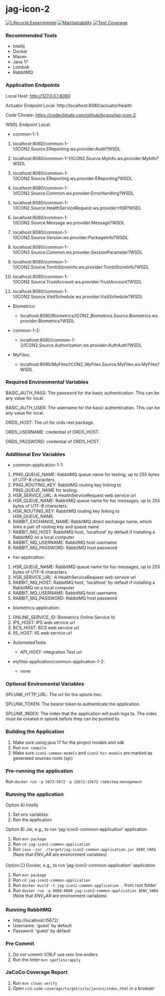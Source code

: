 # jag-icon-2

[![Lifecycle:Experimental](https://img.shields.io/badge/Lifecycle-Experimental-339999)](https://github.com/bcgov/jag-icon-2)
[![Maintainability](https://api.codeclimate.com/v1/badges/a492f352f279a2d1621e/maintainability)](https://codeclimate.com/github/bcgov/jag-icon-2/maintainability)
[![Test Coverage](https://api.codeclimate.com/v1/badges/a492f352f279a2d1621e/test_coverage)](https://codeclimate.com/github/bcgov/jag-icon-2/test_coverage)

### Recommended Tools
* Intellij
* Docker
* Maven
* Java 17
* Lombok
* RabbitMQ

### Application Endpoints

Local Host: http://127.0.0.1:8080

Actuator Endpoint Local: http://localhost:8080/actuator/health

Code Climate: https://codeclimate.com/github/bcgov/jag-icon-2

WSDL Endpoint Local:
* common-1-1:
1) localhost:8080/common-1-1/ICON2.Source.EReporting.ws.provider:Audit?WSDL

2) localhost:8080/common-1-1/ICON2.Source.MyInfo.ws.provider:MyInfo?WSDL

3) localhost:8080/common-1-1/ICON2.Source.EReporting.ws.provider:EReporting?WSDL

4) localhost:8080/common-1-1/ICON2.Source.Common.ws.provider:ErrorHandling?WSDL

5) localhost:8080/common-1-1/ICON2.Source.HealthServiceRequest.ws.provider:HSR?WSDL

6) localhost:8080/common-1-1/ICON2.Source.Message.ws.provider:Message?WSDL

7) localhost:8080/common-1-1/ICON2.Source.Version.ws.provider:PackageInfo?WSDL

8) localhost:8080/common-1-1/ICON2.Source.Common.ws.provider:SessionParameter?WSDL

9) localhost:8080/common-1-1/ICON2.Source.TombStoneInfo.ws.provider:TombStoneInfo?WSDL

10) localhost:8080/common-1-1/ICON2.Source.TrustAccount.ws.provider:TrustAccount?WSDL

11) localhost:8080/common-1-1/ICON2.Source.VisitSchedule.ws.provider:VisitSchedule?WSDL

* Biometrics:
	* localhost:8080/Biometrics/ICON2_Biometrics.Source.Biometrics.ws.provider:Biometrics?WSDL

* common-1-2:
	* localhost:8080/common-1-2/ICON2.Source.Authorization.ws.provider:AuthAuth?WSDL

* MyFiles:
	* localhost:8080/MyFiles/ICON2_MyFiles.Source.MyFiles.ws:MyFiles?WSDL

### Required Environmental Variables

BASIC_AUTH_PASS: The password for the basic authentication. This can be any value for local.

BASIC_AUTH_USER: The username for the basic authentication. This can be any value for local.

ORDS_HOST: The url for ords rest package.

ORDS_USERNAME: credential of ORDS_HOST.

ORDS_PASSWORD: credential of ORDS_HOST.

### Additional Env Variables
* common-application-1-1:
1) PING_QUEUE_NAME: RabbitMQ queue name for testing, up to 255 bytes of UTF-8 characters.
2) PING_ROUTING_KEY: RabbitMQ routing key linking to PING_QUEUE_NAME for testing.
3) HSR_SERVICE_URL: A HealthServiceRequest web service url
4) HSR_QUEUE_NAME: RabbitMQ queue name for hsr messages, up to 255 bytes of UTF-8 characters.
5) HSR_ROUTING_KEY: RabbitMQ routing key linking to HSR_QUEUE_NAME.
6) RABBIT_EXCHANGE_NAME: RabbitMQ direct exchange name, which links a pair of routing key and queue name
7) RABBIT_MQ_HOST: RabbitMQ host, 'localhost' by default if installing a RabbitMQ on a local computer
8) RABBIT_MQ_USERNAME: RabbitMQ host username
9) RABBIT_MQ_PASSWORD: RabbitMQ host password

* hsr-application:
1) HSR_QUEUE_NAME: RabbitMQ queue name for hsr messages, up to 255 bytes of UTF-8 characters.
2) HSR_SERVICE_URL: A HealthServiceRequest web service url
3) RABBIT_MQ_HOST: RabbitMQ host, 'localhost' by default if installing a RabbitMQ on a local computer
4) RABBIT_MQ_USERNAME: RabbitMQ host username
5) RABBIT_MQ_PASSWORD: RabbitMQ host password

* biometrics-application:
1) ONLINE_SERVICE_ID: Biometrics Online Service Id
2) IPS_HOST: IPS web service url
3) BCS_HOST: BCS web service url
4) IIS_HOST: IIS web service url

* AutomatedTests
	* API_HOST: Integration Test url

* myfiles-application/common-application-1-2:
	* none

### Optional Enviromental Variables
SPLUNK_HTTP_URL: The url for the splunk hec.

SPLUNK_TOKEN: The bearer token to authenticate the application.

SPLUNK_INDEX: The index that the application will push logs to. The index must be created in splunk
before they can be pushed to.

### Building the Application
1) Make sure using java 17 for the project modals and sdk
2) Run ```mvn compile```
3) Make sure ```icon2-common-models``` and ```icon2-hsr-models``` are marked as generated sources roots (xjc)

### Pre-running the application
Run ```docker run -p 5672:5672 -p 15672:15672 rabbitmq:management```

### Running the application
Option A) Intellij
1) Set env variables.
2) Run the application

Option B) Jar, e.g., to run 'jag-icon2-common-application' application
1) Run ```mvn package```
2) Run ```cd jag-icon2-common-application```
3) Run ```java -jar ./target/jag-icon2-common-application.jar $ENV_VAR$```  (Note that $ENV_VAR$ are environment variables)

Option C) Docker, e.g., to run 'jag-icon2-common-application' application
1) Run ```mvn package```
2) Run ```cd jag-icon2-common-application```
3) Run ```docker build -t jag-icon2-common-application .``` from root folder
4) Run ```docker run -p 8080:8080 jag-icon2-common-application $ENV_VAR$```  (Note that $ENV_VAR$ are environment variables)

### Running RabbitMQ
* http://localhost:15672/
* Username: 'guest' by default
* Password: 'guest' by default

### Pre Commit
1) Do not commit \CRLF use unix line enders
2) Run the linter ```mvn spotless:apply```

### JaCoCo Coverage Report
1) Run ```mvn clean verify```
2) Open ```ccd-code-coverage/target/site/jacoco/index.html``` in a browser

